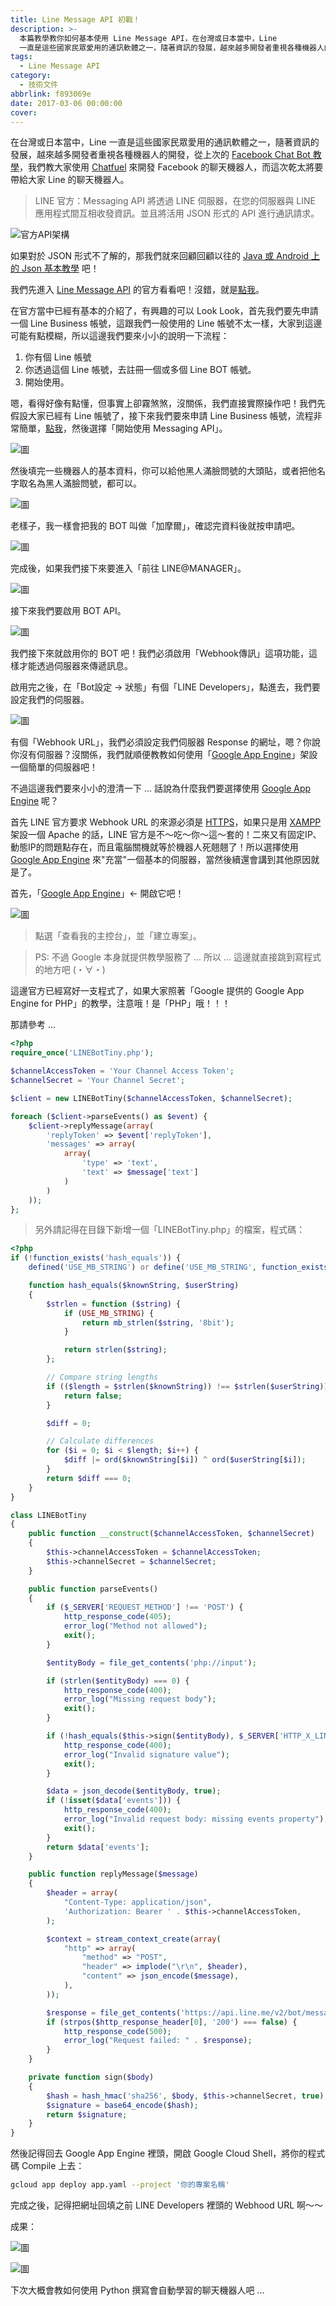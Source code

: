 ```yaml
---
title: Line Message API 初戰！
description: >-
  本篇教學教你如何基本使用 Line Message API，在台灣或日本當中，Line
  一直是這些國家民眾愛用的通訊軟體之一，隨著資訊的發展，越來越多開發者重視各種機器人的開發 ...
tags:
  - Line Message API
category:
  - 技術文件
abbrlink: f893069e
date: 2017-03-06 00:00:00
cover:
---
```


在台灣或日本當中，Line 一直是這些國家民眾愛用的通訊軟體之一，隨著資訊的發展，越來越多開發者重視各種機器人的開發，從上次的 [Facebook Chat Bot 教學](https://kantai235.github.io/posts/FacebookChatBot/)，我們教大家使用 [Chatfuel](https://chatfuel.com/) 來開發 Facebook 的聊天機器人，而這次乾太將要帶給大家 Line 的聊天機器人。

> LINE 官方：Messaging API 將透過 LINE 伺服器，在您的伺服器與 LINE 應用程式間互相收發資訊。並且將活用 JSON 形式的 API 進行通訊請求。

![官方API架構](https://scdn.line-apps.com/n/_5/partner-center/img/lp/msgapi-figure1.png)



如果對於 JSON 形式不了解的，那我們就來回顧回顧以往的 [Java 或 Android 上的 Json 基本教學](https://kantai235.github.io/posts/BasicUsingJsonOnJavaOrAndroid/) 吧！

我們先進入 [Line Message API](https://business.line.me/zh-hant/services/bot) 的官方看看吧！沒錯，就是[點我](https://business.line.me/zh-hant/services/bot)。

在官方當中已經有基本的介紹了，有興趣的可以 Look Look，首先我們要先申請一個 Line Business 帳號，這跟我們一般使用的 Line 帳號不太一樣，大家到這邊可能有點模糊，所以這邊我們要來小小的說明一下流程：

1. 你有個 Line 帳號
2. 你透過這個 Line 帳號，去註冊一個或多個 Line BOT 帳號。
3. 開始使用。

嗯，看得好像有點懂，但事實上卻霧煞煞，沒關係，我們直接實際操作吧！我們先假設大家已經有 Line 帳號了，接下來我們要來申請 Line Business 帳號，流程非常簡單，[點我](https://business.line.me/zh-hant/companies/1345353/services/bot)，然後選擇「開始使用 Messaging API」。

![圖](/img/posts/jdWTgYF.png)



然後填完一些機器人的基本資料，你可以給他黑人滿臉問號的大頭貼，或者把他名字取名為黑人滿臉問號，都可以。

![圖](/img/posts/z4sfSJz.png)



老樣子，我一樣會把我的 BOT 叫做「加摩爾」，確認完資料後就按申請吧。

![圖](/img/posts/xTU6siX.png)



完成後，如果我們接下來要進入「前往 LINE@MANAGER」。

![圖](/img/posts/RDAhZ7h.png)



接下來我們要啟用 BOT API。

![圖](/img/posts/6ciFVZd.png)



我們接下來就啟用你的 BOT 吧！我們必須啟用「Webhook傳訊」這項功能，這樣才能透過伺服器來傳遞訊息。

啟用完之後，在「Bot設定 -> 狀態」有個「LINE Developers」，點進去，我們要設定我們的伺服器。

![圖](/img/posts/oEekIdU.png)



有個「Webhook URL」，我們必須設定我們伺服器 Response 的網址，嗯？你說你沒有伺服器？沒關係，我們就順便教教如何使用「[Google App Engine](https://cloud.google.com/appengine/)」架設一個簡單的伺服器吧！

不過這邊我們要來小小的澄清一下 ... 話說為什麼我們要選擇使用 [Google App Engine](https://cloud.google.com/appengine/) 呢？

首先 LINE 官方要求 Webhook URL 的來源必須是 [HTTPS](https://zh.wikipedia.org/wiki/超文本传输安全协议)，如果只是用 [XAMPP](https://www.apachefriends.org/zh_tw/index.html) 架設一個 Apache 的話，LINE 官方是不～吃～你～這～套的！二來又有固定IP、動態IP的問題點存在，而且電腦關機就等於機器人死翹翹了！所以選擇使用 [Google App Engine](https://cloud.google.com/appengine/) 來"充當"一個基本的伺服器，當然後續還會講到其他原因就是了。

首先，「[Google App Engine](https://cloud.google.com/appengine/)」<- 開啟它吧！

![圖](/img/posts/sftGPjr.png)



> 點選「查看我的主控台」，並「建立專案」。

> PS: 不過 Google 本身就提供教學服務了 ... 所以 ... 這邊就直接跳到寫程式的地方吧͏ (・∀・)

這邊官方已經寫好一支程式了，如果大家照著「Google 提供的 Google App Engine for PHP」的教學，注意哦！是「PHP」哦！！！

那請參考 ...

```php
<?php
require_once('LINEBotTiny.php');

$channelAccessToken = 'Your Channel Access Token';
$channelSecret = 'Your Channel Secret';

$client = new LINEBotTiny($channelAccessToken, $channelSecret);

foreach ($client->parseEvents() as $event) {
    $client->replyMessage(array(
        'replyToken' => $event['replyToken'],
        'messages' => array(
            array(
                'type' => 'text',
                'text' => $message['text']
            )
        )
    ));
};
```

> 另外請記得在目錄下新增一個「LINEBotTiny.php」的檔案，程式碼：

```php
<?php
if (!function_exists('hash_equals')) {
    defined('USE_MB_STRING') or define('USE_MB_STRING', function_exists('mb_strlen'));

    function hash_equals($knownString, $userString)
    {
        $strlen = function ($string) {
            if (USE_MB_STRING) {
                return mb_strlen($string, '8bit');
            }

            return strlen($string);
        };

        // Compare string lengths
        if (($length = $strlen($knownString)) !== $strlen($userString)) {
            return false;
        }

        $diff = 0;

        // Calculate differences
        for ($i = 0; $i < $length; $i++) {
            $diff |= ord($knownString[$i]) ^ ord($userString[$i]);
        }
        return $diff === 0;
    }
}

class LINEBotTiny
{
    public function __construct($channelAccessToken, $channelSecret)
    {
        $this->channelAccessToken = $channelAccessToken;
        $this->channelSecret = $channelSecret;
    }

    public function parseEvents()
    {
        if ($_SERVER['REQUEST_METHOD'] !== 'POST') {
            http_response_code(405);
            error_log("Method not allowed");
            exit();
        }

        $entityBody = file_get_contents('php://input');

        if (strlen($entityBody) === 0) {
            http_response_code(400);
            error_log("Missing request body");
            exit();
        }

        if (!hash_equals($this->sign($entityBody), $_SERVER['HTTP_X_LINE_SIGNATURE'])) {
            http_response_code(400);
            error_log("Invalid signature value");
            exit();
        }

        $data = json_decode($entityBody, true);
        if (!isset($data['events'])) {
            http_response_code(400);
            error_log("Invalid request body: missing events property");
            exit();
        }
        return $data['events'];
    }

    public function replyMessage($message)
    {
        $header = array(
            "Content-Type: application/json",
            'Authorization: Bearer ' . $this->channelAccessToken,
        );

        $context = stream_context_create(array(
            "http" => array(
                "method" => "POST",
                "header" => implode("\r\n", $header),
                "content" => json_encode($message),
            ),
        ));

        $response = file_get_contents('https://api.line.me/v2/bot/message/reply', false, $context);
        if (strpos($http_response_header[0], '200') === false) {
            http_response_code(500);
            error_log("Request failed: " . $response);
        }
    }

    private function sign($body)
    {
        $hash = hash_hmac('sha256', $body, $this->channelSecret, true);
        $signature = base64_encode($hash);
        return $signature;
    }
}
```

然後記得回去 Google App Engine 裡頭，開啟 Google Cloud Shell，將你的程式碼 Compile 上去：

```sh
gcloud app deploy app.yaml --project '你的專案名稱'
```

完成之後，記得把網址回填之前 LINE Developers 裡頭的 Webhood URL 啊～～

成果：

![圖](/img/posts/1oDqmC8.png)

![圖](/img/posts/59H17V8.png)



下次大概會教如何使用 Python 撰寫會自動學習的聊天機器人吧 ...
